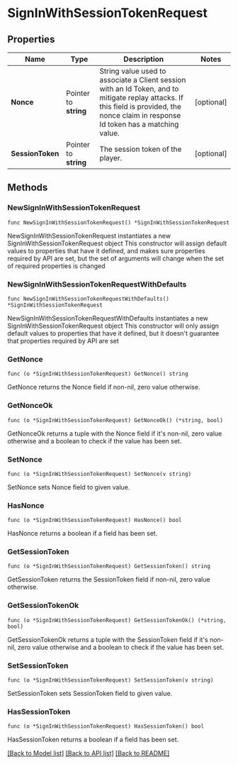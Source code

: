 # SignInWithSessionTokenRequest

## Properties

Name | Type | Description | Notes
------------ | ------------- | ------------- | -------------
**Nonce** | Pointer to **string** | String value used to associate a Client session with an Id Token, and to mitigate replay attacks. If this field is provided, the nonce claim in response Id token has a matching value. | [optional] 
**SessionToken** | Pointer to **string** | The session token of the player. | [optional] 

## Methods

### NewSignInWithSessionTokenRequest

`func NewSignInWithSessionTokenRequest() *SignInWithSessionTokenRequest`

NewSignInWithSessionTokenRequest instantiates a new SignInWithSessionTokenRequest object
This constructor will assign default values to properties that have it defined,
and makes sure properties required by API are set, but the set of arguments
will change when the set of required properties is changed

### NewSignInWithSessionTokenRequestWithDefaults

`func NewSignInWithSessionTokenRequestWithDefaults() *SignInWithSessionTokenRequest`

NewSignInWithSessionTokenRequestWithDefaults instantiates a new SignInWithSessionTokenRequest object
This constructor will only assign default values to properties that have it defined,
but it doesn't guarantee that properties required by API are set

### GetNonce

`func (o *SignInWithSessionTokenRequest) GetNonce() string`

GetNonce returns the Nonce field if non-nil, zero value otherwise.

### GetNonceOk

`func (o *SignInWithSessionTokenRequest) GetNonceOk() (*string, bool)`

GetNonceOk returns a tuple with the Nonce field if it's non-nil, zero value otherwise
and a boolean to check if the value has been set.

### SetNonce

`func (o *SignInWithSessionTokenRequest) SetNonce(v string)`

SetNonce sets Nonce field to given value.

### HasNonce

`func (o *SignInWithSessionTokenRequest) HasNonce() bool`

HasNonce returns a boolean if a field has been set.

### GetSessionToken

`func (o *SignInWithSessionTokenRequest) GetSessionToken() string`

GetSessionToken returns the SessionToken field if non-nil, zero value otherwise.

### GetSessionTokenOk

`func (o *SignInWithSessionTokenRequest) GetSessionTokenOk() (*string, bool)`

GetSessionTokenOk returns a tuple with the SessionToken field if it's non-nil, zero value otherwise
and a boolean to check if the value has been set.

### SetSessionToken

`func (o *SignInWithSessionTokenRequest) SetSessionToken(v string)`

SetSessionToken sets SessionToken field to given value.

### HasSessionToken

`func (o *SignInWithSessionTokenRequest) HasSessionToken() bool`

HasSessionToken returns a boolean if a field has been set.


[[Back to Model list]](../README.md#documentation-for-models) [[Back to API list]](../README.md#documentation-for-api-endpoints) [[Back to README]](../README.md)


